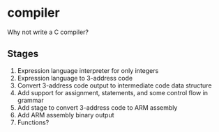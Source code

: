 compiler
========

Why not write a C compiler?

Stages
------

1. Expression language interpreter for only integers
2. Expression language to 3-address code
3. Convert 3-address code output to intermediate code data structure
4. Add support for assignment, statements, and some control flow in grammar
5. Add stage to convert 3-address code to ARM assembly
6. Add ARM assembly binary output
7. Functions?

